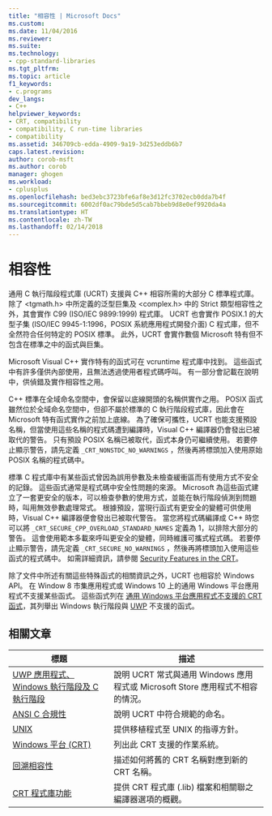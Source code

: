 ```yaml
---
title: "相容性 | Microsoft Docs"
ms.custom: 
ms.date: 11/04/2016
ms.reviewer: 
ms.suite: 
ms.technology:
- cpp-standard-libraries
ms.tgt_pltfrm: 
ms.topic: article
f1_keywords:
- c.programs
dev_langs:
- C++
helpviewer_keywords:
- CRT, compatibility
- compatibility, C run-time libraries
- compatibility
ms.assetid: 346709cb-edda-4909-9a19-3d253eddb6b7
caps.latest.revision: 
author: corob-msft
ms.author: corob
manager: ghogen
ms.workload:
- cplusplus
ms.openlocfilehash: bed3ebc3723bfe6af8e3d12fc3702ecb0dda7b4f
ms.sourcegitcommit: 6002df0ac79bde5d5cab7bbeb9d8e0ef9920da4a
ms.translationtype: HT
ms.contentlocale: zh-TW
ms.lasthandoff: 02/14/2018
---
```

# <a name="compatibility"></a>相容性
通用 C 執行階段程式庫 (UCRT) 支援與 C++ 相容所需的大部分 C 標準程式庫。 除了 \<tgmath.h> 中所定義的泛型巨集及 \<complex.h> 中的 Strict 類型相容性之外，其會實作 C99 (ISO/IEC 9899:1999) 程式庫。 UCRT 也會實作 POSIX.1 的大型子集 (ISO/IEC 9945-1:1996，POSIX 系統應用程式開發介面) C 程式庫，但不全然符合任何特定的 POSIX 標準。  此外，UCRT 會實作數個 Microsoft 特有但不包含在標準之中的函式與巨集。  
  
 Microsoft Visual C++ 實作特有的函式可在 vcruntime 程式庫中找到。  這些函式中有許多僅供內部使用，且無法透過使用者程式碼呼叫。 有一部分會記載在說明中，供偵錯及實作相容性之用。  
  
 C++ 標準在全域命名空間中，會保留以底線開頭的名稱供實作之用。 POSIX 函式雖然位於全域命名空間中，但卻不屬於標準的 C 執行階段程式庫，因此會在 Microsoft 特有函式實作之前加上底線。 為了確保可攜性，UCRT 也能支援預設名稱，但當使用這些名稱的程式碼遭到編譯時，Visual C++ 編譯器仍會發出已被取代的警告。 只有預設 POSIX 名稱已被取代，函式本身仍可繼續使用。 若要停止顯示警告，請先定義 `_CRT_NONSTDC_NO_WARNINGS` ，然後再將標頭加入使用原始 POSIX 名稱的程式碼中。  
  
 標準 C 程式庫中有某些函式曾因為誤用參數及未檢查緩衝區而有使用方式不安全的記錄。 這些函式通常是程式碼中安全性問題的來源。 Microsoft 為這些函式建立了一套更安全的版本，可以檢查參數的使用方式，並能在執行階段偵測到問題時，叫用無效參數處理常式。  根據預設，當現行函式有更安全的變體可供使用時，Visual C++ 編譯器便會發出已被取代警告。 當您將程式碼編譯成 C++ 時您可以將 `_CRT_SECURE_CPP_OVERLOAD_STANDARD_NAMES` 定義為 1，以排除大部分的警告。 這會使用範本多載來呼叫更安全的變體，同時維護可攜式程式碼。 若要停止顯示警告，請先定義 `_CRT_SECURE_NO_WARNINGS` ，然後再將標頭加入使用這些函式的程式碼中。 如需詳細資訊，請參閱 [Security Features in the CRT](../c-runtime-library/security-features-in-the-crt.md)。  
  
 除了文件中所述有關這些特殊函式的相關資訊之外，UCRT 也相容於 Windows API。  在 Window 8 市集應用程式或 Windows 10 上的通用 Windows 平台應用程式不支援某些函式。 這些函式列在 [通用 Windows 平台應用程式不支援的 CRT 函式](../cppcx/crt-functions-not-supported-in-universal-windows-platform-apps.md)，其列舉出 Windows 執行階段與 [UWP](/uwp) 不支援的函式。  
  
## <a name="related-articles"></a>相關文章  
  
|標題|描述|  
|-----------|-----------------|  
|[UWP 應用程式、Windows 執行階段及 C 執行階段](../c-runtime-library/windows-store-apps-the-windows-runtime-and-the-c-run-time.md)|說明 UCRT 常式與通用 Windows 應用程式或 Microsoft Store 應用程式不相容的情況。|  
|[ANSI C 合規性](../c-runtime-library/ansi-c-compliance.md)|說明 UCRT 中符合規範的命名。|  
|[UNIX](../c-runtime-library/unix.md)|提供移植程式至 UNIX 的指導方針。|  
|[Windows 平台 (CRT)](../c-runtime-library/windows-platforms-crt.md)|列出此 CRT 支援的作業系統。|  
|[回溯相容性](../c-runtime-library/backward-compatibility.md)|描述如何將舊的 CRT 名稱對應到新的 CRT 名稱。|  
|[CRT 程式庫功能](../c-runtime-library/crt-library-features.md)|提供 CRT 程式庫 (.lib) 檔案和相關聯之編譯器選項的概觀。|